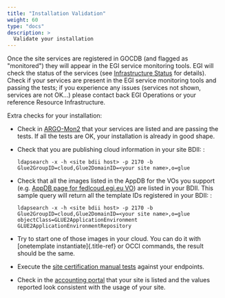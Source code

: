 ```yaml
---
title: "Installation Validation"
weight: 60
type: "docs"
description: >
  Validate your installation 
---
```


Once the site services are registered in GOCDB (and flagged as
\"monitored\") they will appear in the EGI service monitoring tools. EGI
will check the status of the services (see [Infrastructure
Status](https://wiki.egi.eu/wiki/Federated_Cloud_infrastructure_status)
for details). Check if your services are present in the EGI service
monitoring tools and passing the tests; if you experience any issues
(services not shown, services are not OK\...) please contact back EGI
Operations or your reference Resource Infrastructure.

Extra checks for your installation:

-   Check in [ARGO-Mon2](https://argo-mon2.egi.eu/nagios) that your
    services are listed and are passing the tests. If all the tests are
    OK, your installation is already in good shape.

-   Check that you are publishing cloud information in your site BDII: :

        ldapsearch -x -h <site bdii host> -p 2170 -b Glue2GroupID=cloud,Glue2DomainID=<your site name>,o=glue

-   Check that all the images listed in the AppDB for the VOs you
    support (e.g. [AppDB page for fedlcoud.egi.eu
    VO](https://appdb.egi.eu/store/vo/fedcloud.egi.eu)) are listed in
    your BDII. This sample query will return all the template IDs
    registered in your BDII: :

        ldapsearch -x -h <site bdii host> -p 2170 -b Glue2GroupID=cloud,Glue2DomainID=<your site name>,o=glue objectClass=GLUE2ApplicationEnvironment GLUE2ApplicationEnvironmentRepository

-   Try to start one of those images in your cloud. You can do it with
    [onetemplate instantiate]{.title-ref} or OCCI commands, the result
    should be the same.

-   Execute the [site certification manual
    tests](https://wiki.egi.eu/wiki/HOWTO04_Site_Certification_Manual_tests#Check_the_functionality_of_the_cloud_elements)
    against your endpoints.

-   Check in the [accounting portal](http://accounting.egi.eu/) that
    your site is listed and the values reported look consistent with the
    usage of your site.
